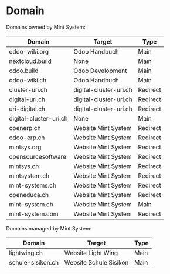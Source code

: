 # Domain

Domains owned by Mint System:

| Domain                 | Target                 | Type     |
| ---------------------- | ---------------------- | -------- |
| odoo-wiki.org          | Odoo Handbuch          | Main     |
| nextcloud.build        | None                   | Main     |
| odoo.build             | Odoo Development       | Main     |
| odoo-wiki.ch           | Odoo Handbuch          | Main     |
| cluster-uri.ch         | digital-cluster-uri.ch | Redirect |
| digital-uri.ch         | digital-cluster-uri.ch | Redirect |
| uri-digital.ch         | digital-cluster-uri.ch | Redirect |
| digital-cluster-uri.ch | None                   | Main     |
| openerp.ch             | Website Mint System    | Redirect |
| odoo-erp.ch            | Website Mint System    | Redirect |
| mintsys.org            | Website Mint System    | Redirect |
| opensourcesoftware     | Website Mint System    | Redirect |
| mintsys.ch             | Website Mint System    | Redirect |
| mintsystem.ch          | Website Mint System    | Redirect |
| mint-systems.ch        | Website Mint System    | Redirect |
| openeduca.ch           | Website Mint System    | Redirect |
| mint-system.ch         | Website Mint System    | Main     |
| mint-system.com        | Website Mint System    | Redirect |

Domains managed by Mint System:

| Domain            | Target                 | Type |
| ----------------- | ---------------------- | ---- |
| lightwing.ch      | Website Light Wing     | Main |
| schule-sisikon.ch | Website Schule Sisikon | Main |
